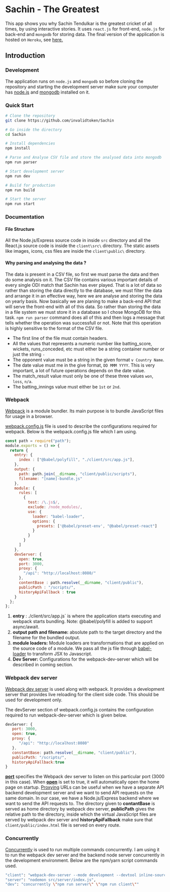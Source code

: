 # Sachin - The Greatest

This app shows you why Sachin Tendulkar is the greatest cricket of all times, by using interactive stories. It uses `react.js` for front-end, `node.js` for back-end and `mongodb` for storing data. The final version of the application is hosted on `Heroku`, see [here.](https://sachin-the-greatest.herokuapp.com/)
## Introduction

### Development
The application runs on `node.js` and `mongodb` so before cloning the repository and starting the development server make sure your computer has [node.js](https://nodejs.org/en/download/) and [mongodb](https://www.mongodb.com/download-center) installed on it. 

### Quick Start 
```bash
# Clone the repository 
git clone https://github.com/invalidtoken/Sachin

# Go inside the directory
cd Sachin

# Install dependencies
npm install

# Parse and Analyse CSV file and store the analysed data into mongodb
npm run parser 

# Start development server 
npm run dev

# Build for production
npm run build 

# Start the server 
npm run start
```
### Documentation
#### File Structure
All the Node.js/Express source code in inside `src` directory and all the React.js source code is inside the `client\src\` directory. The static assets like  images, icons, css files are inside the `client\public\` directory. 

#### Why parsing and analysing the data ?
The data is present in a CSV file, so first we must parse the data and then do some analysis on it. The CSV file contains various important details of every single ODI match that Sachin has ever played. That is a lot of data so rather than storing the data directly to the database, we must filter the data and arrange it in an effective way, here we  are analyse and storing the data on yearly basis. 
Now basically we are planing to make a back-end API that will serve the front-end with all of this data. So rather than storing the data in a file system we must store it in a database so I chose MongoDB for this task. 
`npm run parser` command does all of this and then logs a message that tells whether the operation was successfull or not.
Note that this operation is highly sensitive to the format of the CSV file. 

- The first line of the file must contain headers. 
- All the values that represents a numeric number like batting_score, wickets, runs_conceded, etc must either be a string container number or just the string `-`
- The opponent value must be a string in the given format `v Country Name`. 
- The date value must me in the give format, `DD MMM YYYY`. This is very important, a lot of future operations depends on the date value. 
- The match_result value must only be  one of these three values `won`, `loss`, `n/a`.
- The batting_innings value  must either be `1st` or `2nd`.

### Webpack
[Webpack](https://webpack.js.org/)  is a module bundler. Its main purpose is to bundle JavaScript files for usage in a browser.

[webpack.config.js](https://webpack.js.org/configuration/)  file is used to describe the configurations required for webpack. Below is the webpack.config.js file which I am using.

``` JavaScript
const path = require("path");
module.exports = () => {
  return {
    entry: {
      index : ["@babel/polyfill", "./client/src/app.js"],
    },
    output: {
      path: path.join(__dirname, "client/public/scripts"),
      filename: "[name]-bundle.js"
    },
    module: {
      rules: [
        {
          test: /\.js$/,
          exclude: /node_modules/,
          use: {
            loader: "babel-loader",
            options: {
              presets: ['@babel/preset-env', "@babel/preset-react"]
            }
          }
        }
      ]
    },
    devServer: {
      open: true,
      port: 3000,
      proxy: {
        "/api": "http://localhost:8080/"
      },
      contentBase : path.resolve(__dirname, "client/public"),
      publicPath : "/scripts/",
      historyApiFallback : true
    }
  };
}; 
```

1. **entry** :  ./client/src/app.js` is where the application starts executing and webpack starts bundling. Note: @babel/polyfill is added to support async/await.
2. **output path and filename:**  absolute path to the target directory and the filename for the bundled output.
3. **module loaders:**  Module loaders are transformations that are applied on the source code of a module. We pass all the js file through  [babel-loader](https://github.com/babel/babel-loader)  to transform JSX to Javascript.
4. **Dev Server:**  Configurations for the webpack-dev-server which will be described in coming section.

### Webpack dev server

[Webpack dev server](https://webpack.js.org/configuration/dev-server/)  is used along with webpack. It provides a development server that provides live reloading for the client side code. This should be used for development only.

The devServer section of webpack.config.js contains the configuration required to run webpack-dev-server which is given below.
```javascript
devServer: {
   port: 3000,
   open: true,
   proxy: {
      "/api": "http://localhost:8080"
   },
   constantBase: path.resolve(__dirname, "client/public"),
   publicPath: "/scripts/",
   historyApiFallback:true
}
```
[**port**](https://webpack.js.org/configuration/dev-server/#devserver-port)  specifies the Webpack dev server to listen on this particular port (3000 in this case). When  [**open**](https://webpack.js.org/configuration/dev-server/#devserver-open)  is set to true, it will automatically open the home page on startup.  [Proxying](https://webpack.js.org/configuration/dev-server/#devserver-proxy)  URLs can be useful when we have a separate API backend development server and we want to send API requests on the same domain. In our case, we have a Node.js/Express backend where we want to send the API requests to.
The directory given to **contantBase** is served as home directory by webpack dev server, **publicPath** gives the relative path to the directory, inside which the virtual JavaScript files are served by webpack dev server and **historyApiFallback** make sure that `client/public/index.html` file is served on every route. 

### Concurrently

[Concurrently](https://github.com/kimmobrunfeldt/concurrently)  is used to run multiple commands concurrently. I am using it to run the webpack dev server and the backend node server concurrently in the development environment. Below are the npm/yarn script commands used.
```bash
"client": "webpack-dev-server --mode development --devtool inline-source-map --hot",
"server": "nodemon src/server/index.js",
"dev": "concurrently \"npm run server\" \"npm run client\""
```